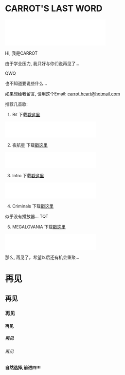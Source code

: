 # CARROT'S LAST WORD

<iframe frameborder="no" border="0" marginwidth="0" marginheight="0" width=330 height=86 src="//music.163.com/outchain/player?type=2&id=1325630938&auto=1&height=66"></iframe>

Hi, 我是CARROT

由于学业压力, 我只好与你们说再见了...

QWQ 

也不知道要说些什么...

如果想给我留言, 请用这个Email: [carrot.heart@hotmail.com](mailto:carrot.heart@hotmail.com)

推荐几首歌:

1. Bit 下载[戳这里](https://music.163.com/song/media/outer/url?id=1325630938)
<iframe frameborder="no" border="0" marginwidth="0" marginheight="0" width=298 height=52 src="//music.163.com/outchain/player?type=2&id=1325630938&auto=0&height=32"></iframe>

2. 夜航星 下载[戳这里](https://music.163.com/song/media/outer/url?id=1431292823)
<iframe frameborder="no" border="0" marginwidth="0" marginheight="0" width=298 height=52 src="//music.163.com/outchain/player?type=2&id=1431292823&auto=0&height=32"></iframe>

3. Intro 下载[戳这里](https://music.163.com/song/media/outer/url?id=4341314)
<iframe frameborder="no" border="0" marginwidth="0" marginheight="0" width=298 height=52 src="//music.163.com/outchain/player?type=2&id=4341314&auto=0&height=32"></iframe>

4. Criminals 下载[戳这里](https://carrot-heart.github.io/Criminals.m4a)

似乎没有播放器...  TQT

5. MEGALOVANIA 下载[戳这里](https://music.163.com/song/media/outer/url?id=39224659)
<iframe frameborder="no" border="0" marginwidth="0" marginheight="0" width=298 height=52 src="//music.163.com/outchain/player?type=2&id=39224659&auto=0&height=32"></iframe>

那么, 再见了。希望以后还有机会重聚...

# 再见
## 再见
### 再见
#### 再见
##### 再见
###### 再见
__**自然选择,前进四!!!**__